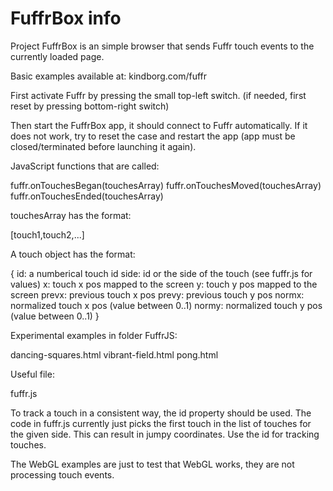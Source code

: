 # FuffrBox info

Project FuffrBox is an simple browser that sends Fuffr touch
events to the currently loaded page.

Basic examples available at: kindborg.com/fuffr

First activate Fuffr by pressing the small top-left switch.
(if needed, first reset by pressing bottom-right switch)

Then start the FuffrBox app, it should connect to Fuffr
automatically. If it does not work, try to reset the case
and restart the app (app must be closed/terminated before
launching it again).

JavaScript functions that are called:

fuffr.onTouchesBegan(touchesArray)
fuffr.onTouchesMoved(touchesArray)
fuffr.onTouchesEnded(touchesArray)

touchesArray has the format:

[touch1,touch2,...]

A touch object has the format:

{
    id: a numberical touch id
    side: id or the side of the touch (see fuffr.js for values)
    x: touch x pos mapped to the screen
    y: touch y pos mapped to the screen
    prevx: previous touch x pos
    prevy: previous touch y pos
    normx: normalized touch x pos (value between 0..1)
    normy: normalized touch y pos (value between 0..1)
}

Experimental examples in folder FuffrJS:

dancing-squares.html
vibrant-field.html
pong.html

Useful file:

fuffr.js

To track a touch in a consistent way, the id property
should be used. The code in fuffr.js currently just
picks the first touch in the list of touches for the
given side. This can result in jumpy coordinates. Use
the id for tracking touches.

The WebGL examples are just to test that WebGL works,
they are not processing touch events.
